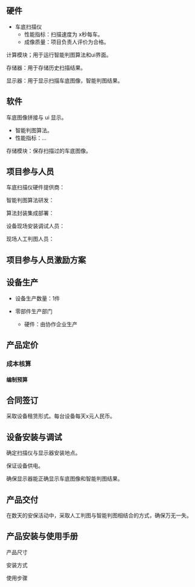 ## 硬件

- 车底扫描仪
  - 性能指标：扫描速度为 x秒每车。
  - 成像质量：项目负责人评价为合格。

计算模块；用于运行智能判图算法和ui界面。

存储器：用于存储历史扫描结果。

显示器：用于显示扫描车底图像，智能判图结果。

## 软件

车底图像拼接与 ui 显示。

- 智能判图算法。
 - 性能指标：...

存储模块：保存扫描过的车底图像。

## 项目参与人员

车底扫描仪硬件提供商：

智能判图算法研发：

算法封装集成部署：

设备现场安装调试人员：

现场人工判图人员：

## 项目参与人员激励方案

## 设备生产

- 设备生产数量：1件

- 零部件生产部门

  - 硬件：由协作企业生产

## 产品定价

### 成本核算

#### 编制预算

## 合同签订

采取设备租赁形式。每台设备每天x元人民币。

## 设备安装与调试

确定扫描仪与显示器安装地点。

保证设备供电。

确保显示器能正确显示车底图像和智能判图结果。

## 产品交付

在数天的安保活动中，采取人工判图与智能判图相结合的方式，确保万无一失。

## 产品安装与使用手册

产品尺寸

安装方式

使用步骤